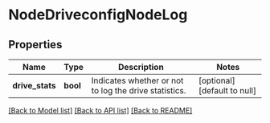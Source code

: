 # NodeDriveconfigNodeLog

## Properties
Name | Type | Description | Notes
------------ | ------------- | ------------- | -------------
**drive_stats** | **bool** | Indicates whether or not to log the drive statistics. | [optional] [default to null]

[[Back to Model list]](../README.md#documentation-for-models) [[Back to API list]](../README.md#documentation-for-api-endpoints) [[Back to README]](../README.md)


